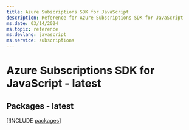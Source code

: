 ```yaml
---
title: Azure Subscriptions SDK for JavaScript
description: Reference for Azure Subscriptions SDK for JavaScript
ms.date: 03/14/2024
ms.topic: reference
ms.devlang: javascript
ms.service: subscriptions
---
```

# Azure Subscriptions SDK for JavaScript - latest
## Packages - latest
[!INCLUDE [packages](subscriptions-index.md)]